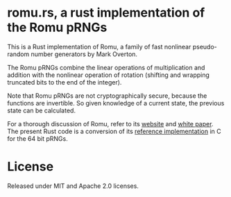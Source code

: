 # romu.rs, a rust implementation of the Romu pRNGs

This is a Rust implementation of Romu, a family of fast nonlinear pseudo-random
number generators by Mark Overton.

The Romu pRNGs combine the linear operations of multiplication and addition
with the nonlinear operation of rotation (shifting and wrapping truncated bits
to the end of the integer).

Note that Romu pRNGs are not cryptographically secure, because the functions
are invertible. So given knowledge of a current state, the previous state can
be calculated.

For a thorough discussion of Romu, refer to its [website] and [white paper].
The present Rust code is a conversion of its [reference implementation] in C
for the 64 bit pRNGs.

[website]: http://www.romu-random.org/
[white paper]: http://www.romu-random.org/romupaper.pdf
[reference implementation]: http://www.romu-random.org/code.c

# License

Released under MIT and Apache 2.0 licenses.
